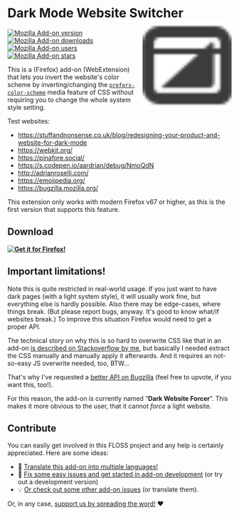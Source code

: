 # Dark Mode Website Switcher <img align="right" height="200" width="200" src="src/icons/icon-dark.svg">

[![Mozilla Add-on version](https://img.shields.io/amo/v/dark-mode-website-switcher.svg)](https://addons.mozilla.org/firefox/addon/dark-mode-website-switcher/?src=external-github-shield-downloads)  
[![Mozilla Add-on downloads](https://img.shields.io/amo/d/dark-mode-website-switcher.svg)](https://addons.mozilla.org/firefox/addon/dark-mode-website-switcher/?src=external-github-shield-downloads)
[![Mozilla Add-on users](https://img.shields.io/amo/users/dark-mode-website-switcher.svg)](https://addons.mozilla.org/firefox/addon/dark-mode-website-switcher/statistics/)
[![Mozilla Add-on stars](https://img.shields.io/amo/stars/dark-mode-website-switcher.svg)](https://addons.mozilla.org/firefox/addon/dark-mode-website-switcher/reviews/)

This is a (Firefox) add-on (WebExtension) that lets you invert the website's color scheme by inverting/changing the [`prefers-color-scheme`](https://developer.mozilla.org/docs/Web/CSS/@media/prefers-color-scheme) media feature of CSS without requiring you to change the whole system style setting.

Test websites:
* https://stuffandnonsense.co.uk/blog/redesigning-your-product-and-website-for-dark-mode
* https://webkit.org/
* https://pinafore.social/
* https://s.codepen.io/aardrian/debug/NmoQdN
* http://adrianroselli.com/
* https://emojipedia.org/
* https://bugzilla.mozilla.org/

This extension only works with modern Firefox v67 or higher, as this is the first version that supports this feature.

## Download

**[![Get it for Firefox!](https://addons.cdn.mozilla.net/static/img/addons-buttons/AMO-button_1.png)](https://addons.mozilla.org/firefox/addon/dark-mode-website-switcher/?src=external-github-download)**

## Important limitations!

Note this is quite restricted in real-world usage.
If you just want to have dark pages (with a light system style), it will usually work fine, but everything else is hardly possible. Also there may be edge-cases, where things break. (But please report bugs, anyway. It's good to know what/if websites break.)
To improve this situation Firefox would need to get a proper API.

The technical story on why this is so hard to overwrite CSS like that in an add-on [is described on Stackoverflow by me](https://stackoverflow.com/a/55910185/5008962), but basically I needed extract the CSS manually and manually apply it afterwards. And it requires an not-so-easy JS overwrite needed, too, BTW…

That's why I've requested a [better API on Bugzilla](https://bugzilla.mozilla.org/show_bug.cgi?id=1547818) (feel free to upvote, if you want this, too!).

For this reason, the add-on is currently named “**Dark Website Forcer**”. This makes it more obvious to the user, that it cannot _force_ a light website.

## Contribute

You can easily get involved in this FLOSS project and any help is certainly appreciated. Here are some ideas:

* 📃 [Translate this add-on into multiple languages!](./CONTRIBUTING.md#translations)
* 🐛 [Fix some easy issues and get started in add-on development](CONTRIBUTING.md#coding) (or try out a development version)
* 💡 [Or check out some other add-on issues](CONTRIBUTING.md#need-ideas) (or translate them).

Or, in any case, [support us by spreading the word!](./CONTRIBUTING.md#support-us) ❤️
